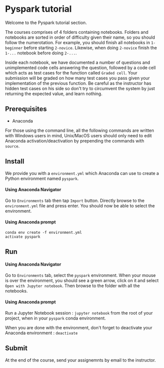 # Pyspark tutorial

Welcome to the Pyspark tutorial section.

The courses comprises of 4 folders containing notebooks. Folders and notebooks are sorted in order of difficulty given their name, so you should follow the numerotation. For example, you should finish all notebooks in `1-beginner` before starting `2-novice`. Likewise, when doing `2-novice` finish the `1-...` notebook before doing `2-...`.

Inside each notebook, we have documented a number of questions and unimplemented code cells answering the question, followed by a code cell which acts as test cases for the function called `Graded cell`. Your submission will be graded on how many test cases you pass given your implementation of the previous function.  Be careful as the instructor has hidden test cases on his side so don't try to circumvent the system by just returning the expected value, and learn nothing.

## Prerequisites 

* Anaconda

For those using the command line, all the following commands are written with Windows users in mind, Unix/MacOS users should only need to edit Anaconda activation/deactivation by prepending the commands with `source`.

## Install

We provide you with a `environment.yml` which Anaconda can use to create a Python environment named `pyspark`.

#### Using Anaconda Navigator

Go to `Environments` tab then tap `Import` button. Directly browse to the `environment.yml` file and press enter. You should now be able to select the environment.

#### Using Anaconda prompt

```
conda env create -f environment.yml
activate pyspark
```

## Run

#### Using Anaconda Navigator

Go to `Environments` tab, select the `pyspark` environment. When your mouse is over the environment, you should see a green arrow, click on it and select `Open with Jupyter notebook`. Then browse to the folder with all the notebooks.

#### Using Anaconda prompt

Run a Jupyter Notebook session : `jupyter notebook` from the root of your project, when in your `pyspark` conda environment.

When you are done with the environment, don't forget to deactivate your Anaconda environment : `deactivate`

## Submit

At the end of the course, send your assignemnts by email to the instructor. 

